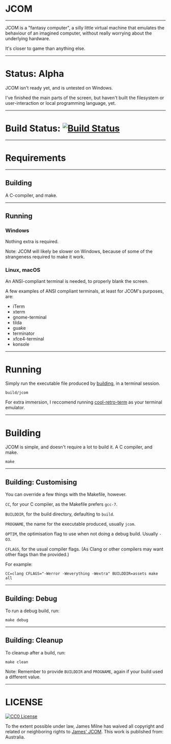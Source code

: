 # JCOM

---

JCOM is a "fantasy computer", a silly little virtual machine that emulates the behaviour of an imagined computer, without really worrying about the underlying hardware.

It's closer to game than anything else.

---

# Status: Alpha

JCOM isn't ready yet, and is untested on Windows.

I've finished the main parts of the screen, but haven't built the filesystem or user-interaction or local programming language, yet.

---

# Build Status: [![Build Status](https://travis-ci.org/shakna-israel/jcom.svg?branch=master)](https://travis-ci.org/shakna-israel/jcom)

---

# Requirements

---

## Building

A C-compiler, and make.

---

## Running

### Windows

Nothing extra is required.

Note: JCOM will likely be slower on Windows, because of some of the strangeness required to make it work.

### Linux, macOS

An ANSI-compliant terminal is needed, to properly blank the screen.

A few examples of ANSI compliant terminals, at least for JCOM's purposes, are:

* iTerm
* xterm
* gnome-terminal
* tilda
* guake
* terminator
* xfce4-terminal
* konsole

---

# Running

Simply run the executable file produced by [building](#Building), in a terminal session.

```
build/jcom
```

For extra immersion, I reccomend running [cool-retro-term](https://github.com/Swordfish90/cool-retro-term) as your terminal emulator.

---

# Building

JCOM is simple, and doesn't require a lot to build it. A C compiler, and make.

```
make
```

---

## Building: Customising

You can override a few things with the Makefile, however.

```CC```, for your C compiler, as the Makefile prefers ```gcc-7```.

```BUILDDIR```, for the build directory, defaulting to ```build```.

```PROGNAME```, the name for the executable produced, usually ```jcom```.

```OPTIM```, the optimisation flag to use when not doing a debug build. Usually ```-O3```.

```CFLAGS```, for the usual compiler flags. (As Clang or other compilers may want other flags than the provided.)

For example:

```
CC=clang CFLAGS="-Werror -Weverything -Wextra" BUILDDIR=assets make all
```

---

## Building: Debug

To run a debug build, run:

```
make debug
```

---

## Building: Cleanup

To cleanup after a build, run:

```
make clean
```

Note: Remember to provide ```BUILDDIR``` and ```PROGNAME```, again if your build used a different value.

---

# LICENSE

[![CC0 License](https://licensebuttons.net/p/zero/1.0/88x31.png)](https://creativecommons.org/publicdomain/zero/1.0/)

To the extent possible under law, James Milne has waived all copyright and related or neighboring rights to [James' JCOM](https://github.com/shakna-israel/jcom). This work is published from: Australia.

